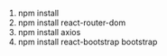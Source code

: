 1. npm install
2. npm install react-router-dom
3. npm install axios
4. npm install react-bootstrap bootstrap
